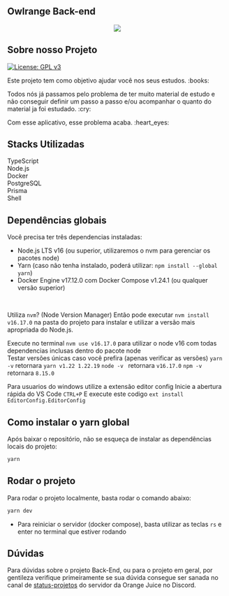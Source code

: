 ## Owlrange Back-end
<p align="center">
<img src="https://img.shields.io/badge/STATUS-EM%20%20ANDAMENTO-blue"/>
</p>


## Sobre nosso Projeto

[![License: GPL v3](https://img.shields.io/badge/License-GPLv3-blue.svg)](https://www.gnu.org/licenses/gpl-3.0)

<p>Este projeto tem como objetivo ajudar  você nos seus estudos. :books:</p>
<p>Todos nós já passamos pelo problema de ter muito material de estudo e não conseguir definir um passo a passo e/ou acompanhar o quanto do material ja foi estudado. :cry:</p>
Com esse aplicativo, esse problema acaba. :heart_eyes:

## Stacks Utilizadas
TypeScript 
<br>
Node.js
<br>
Docker
<br>
PostgreSQL
<br>
Prisma
<br>
Shell
<br>

## Dependências globais

Você precisa ter três dependencias instaladas:

- Node.js LTS v16 (ou superior, utilizaremos o nvm para gerenciar os pacotes node)
- Yarn (caso não tenha instalado, poderá utilizar: `npm install --global yarn`)
- Docker Engine v17.12.0 com Docker Compose v1.24.1 (ou qualquer versão superior)

<br>

Utiliza `nvm`? (Node Version Manager) Então pode executar `nvm install v16.17.0` na pasta do projeto para instalar e utilizar a versão mais apropriada do Node.js.

Execute no terminal `nvm use v16.17.0` para utilizar o node v16 com todas dependencias inclusas dentro do pacote node
<br>
Testar versões únicas caso você prefira (apenas verificar as versões)
`yarn -v` retornara `yarn v1.22 1.22.19`
`node -v ` retornara `v16.17.0`
`npm -v` retornara `8.15.0`

Para usuarios do windows utilize a extensão editor config
Inicie a abertura rápida do VS Code `CTRL+P`
E execute este codigo `ext install EditorConfig.EditorConfig`

## Como instalar o yarn global

Após baixar o repositório, não se esqueça de instalar as dependências locais do projeto:

```bash
yarn
```

## Rodar o  projeto

Para rodar o projeto localmente, basta rodar o comando abaixo:
```bash
yarn dev
```

- Para reiniciar o servidor (docker compose), basta utilizar as teclas `rs` e enter no terminal que estiver rodando



## Dúvidas
Para dúvidas sobre o projeto Back-End, ou para o projeto em geral, por gentileza verifique primeiramente se sua dúvida consegue ser sanada no canal de [status-projetos](https://discord.com/channels/847518545156112424/1031925706524999780) do servidor da Orange Juice no Discord.


